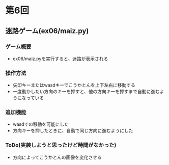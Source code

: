 # 第6回
## 迷路ゲーム(ex06/maiz.py)
### ゲーム概要
-  ex06/maiz.pyを実行すると、迷路が表示される
### 操作方法
-  矢印キーまたはwasdキーでこうかとんを上下左右に移動する
- 一度動かしたい方向のキーを押すと、他の方向キーを押すまで自動に進むようになっている
### 追加機能
-  wasdでの移動を可能にした
-  方向キーを押したときに、自動で同じ方向に進むようにした
### ToDo(実装しようと思ったけど時間がなかった)
-  方向によってこうかとんの画像を変化させる
